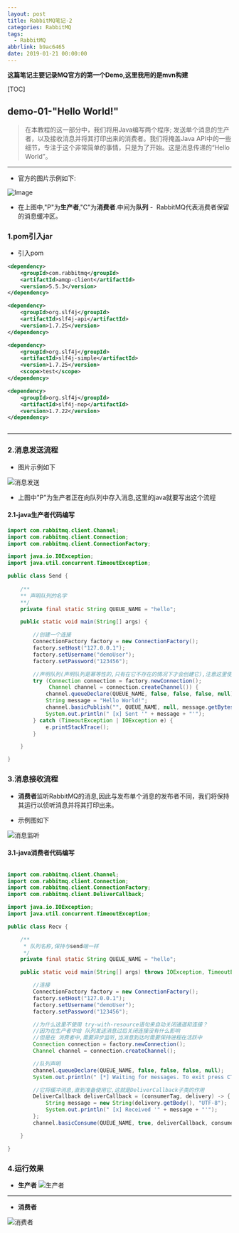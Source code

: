 ```yaml
---
layout: post
title: RabbitMQ笔记-2
categories: RabbitMQ
tags:
  - RabbitMQ
abbrlink: b9ac6465
date: 2019-01-21 00:00:00
---
```


**这篇笔记主要记录MQ官方的第一个Demo,这里我用的是mvn构建**
<!--more-->

[TOC]

## demo-01-"Hello World!"

>在本教程的这一部分中，我们将用Java编写两个程序; 发送单个消息的生产者，以及接收消息并将其打印出来的消费者。我们将掩盖Java API中的一些细节，专注于这个非常简单的事情，只是为了开始。这是消息传递的“Hello World”。


* * *

* 官方的图片示例如下:

![Image](https://note.youdao.com/yws/api/personal/file/83019E106F814D8089E3145FD71B43B7?method=download&shareKey=0842d5eac632ebd4047592520ee8dd14)

* 在上图中,"P"为**生产者**,"C"为**消费者**.中间为**队列** -  RabbitMQ代表消费者保留的消息缓冲区。

### 1.pom引入jar

* 引入pom

```xml
<dependency>   
    <groupId>com.rabbitmq</groupId>  
    <artifactId>amqp-client</artifactId>    
    <version>5.5.3</version>
</dependency>

<dependency>    
    <groupId>org.slf4j</groupId>    
    <artifactId>slf4j-api</artifactId>    
    <version>1.7.25</version>
</dependency>

<dependency>
    <groupId>org.slf4j</groupId>
    <artifactId>slf4j-simple</artifactId>
    <version>1.7.25</version>
    <scope>test</scope>
</dependency>

<dependency>    
    <groupId>org.slf4j</groupId>   
    <artifactId>slf4j-nop</artifactId>   
    <version>1.7.22</version>
</dependency>



```

* * *

### 2.消息发送流程

* 图片示例如下

![消息发送](https://note.youdao.com/yws/api/personal/file/9877A3CD04384B9B9AB6468E11C7811A?method=download&shareKey=92932a78fa0f0ba6d62ef56b69ed0a1c)

* 上图中"P"为生产者正在向队列中存入消息,这里的java就要写出这个流程


#### 2.1-java生产者代码编写

```java
import com.rabbitmq.client.Channel;
import com.rabbitmq.client.Connection;
import com.rabbitmq.client.ConnectionFactory;

import java.io.IOException;
import java.util.concurrent.TimeoutException;

public class Send {
    
    /**
    ** 声明队列的名字
    **/
    private final static String QUEUE_NAME = "hello";

    public static void main(String[] args) {

        //创建一个连接
        ConnectionFactory factory = new ConnectionFactory();
        factory.setHost("127.0.0.1");
        factory.setUsername("demoUser");
        factory.setPassword("123456");

        //声明队列(声明队列是幂等性的,只有在它不存在的情况下才会创建它),注意这里使用了 try-with-resources,
        try (Connection connection = factory.newConnection();
             Channel channel = connection.createChannel()) {
            channel.queueDeclare(QUEUE_NAME, false, false, false, null);
            String message = "Hello World!";
            channel.basicPublish("", QUEUE_NAME, null, message.getBytes("UTF-8"));
            System.out.println(" [x] Sent '" + message + "'");
        } catch (TimeoutException | IOException e) {
            e.printStackTrace();
        }

    }

}

```

### 3.消息接收流程

* **消费者**监听RabbitMQ的消息,因此与发布单个消息的发布者不同，我们将保持其运行以侦听消息并将其打印出来。

* 示例图如下

![消息监听](https://note.youdao.com/yws/api/personal/file/EAC7668BAC5E4F0F9165E38FD498D81C?method=download&shareKey=8b7786eaa0d6cad7b39df29d857dc96b)


#### 3.1-java消费者代码编写

```java

import com.rabbitmq.client.Channel;
import com.rabbitmq.client.Connection;
import com.rabbitmq.client.ConnectionFactory;
import com.rabbitmq.client.DeliverCallback;

import java.io.IOException;
import java.util.concurrent.TimeoutException;

public class Recv {

    /**
     * 队列名称,保持与send端一样
     */
    private final static String QUEUE_NAME = "hello";

    public static void main(String[] args) throws IOException, TimeoutException {

        //连接
        ConnectionFactory factory = new ConnectionFactory();
        factory.setHost("127.0.0.1");
        factory.setUsername("demoUser");
        factory.setPassword("123456");

        //为什么这里不使用 try-with-resource语句来自动关闭通道和连接？
        //因为在生产者中给 队列发送消息过后关闭连接没有什么影响
        //但是在 消费者中,需要异步监听,当消息到达时需要保持进程在活跃中
        Connection connection = factory.newConnection();
        Channel channel = connection.createChannel();

        //队列声明
        channel.queueDeclare(QUEUE_NAME, false, false, false, null);
        System.out.println(" [*] Waiting for messages. To exit press CTRL+C");

        //它将缓冲消息,直到准备使用它,这就是DeliverCallback子类的作用
        DeliverCallback deliverCallback = (consumerTag, delivery) -> {
            String message = new String(delivery.getBody(), "UTF-8");
            System.out.println(" [x] Received '" + message + "'");
        };
        channel.basicConsume(QUEUE_NAME, true, deliverCallback, consumerTag -> {});

    }

}


```

### 4.运行效果

* **生产者**
![生产者](https://note.youdao.com/yws/api/personal/file/D7A933782B3C4DA2B6147D41B08A06A8?method=download&shareKey=82cb0c5360de0e7fe770b319759b7a39)

* * *

* **消费者**

![消费者](https://note.youdao.com/yws/api/personal/file/9CC6812A74E042FDA6B0C64695936502?method=download&shareKey=8ff7f6c47716b4f9f33bc32e5277716c)
